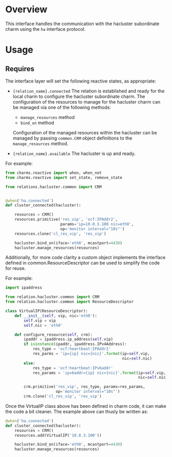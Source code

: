 # Overview

This interface handles the communication with the hacluster subordinate
charm using the `ha` interface protocol.

# Usage

## Requires

The interface layer will set the following reactive states, as appropriate:

  * `{relation_name}.connected` The relation is established and ready for
    the local charm to configure the hacluster subordinate charm. The
    configuration of the resources to manage for the hacluster charm
    can be managed via one of the following methods:

    * `manage_resources` method
    * `bind_on` method

    Configuration of the managed resources within the hacluster can be
    managed by passing `common.CRM` object definitions to the
    `manage_resources` method.

  * `{relation_name}.available` The hacluster is up and ready.

For example:
```python
from charms.reactive import when, when_not
from charms.reactive import set_state, remove_state

from relations.hacluster.common import CRM


@when('ha.connected')
def cluster_connected(hacluster):

    resources = CRM()
    resources.primitive('res_vip', 'ocf:IPAddr2',
                        params='ip=10.0.3.100 nic=eth0',
                        op='monitor interval="10s"')
    resources.clone('cl_res_vip', 'res_vip')

    hacluster.bind_on(iface='eth0', mcastport=4430)
    hacluster.manage_resources(resources)
```

Additionally, for more code clarity a custom object implements the interface
defined in common.ResourceDescriptor can be used to simplify the code for
reuse.

For example:
```python
import ipaddress

from relation.hacluster.common import CRM
from relation.hacluster.common import ResourceDescriptor

class VirtualIP(ResourceDescriptor):
    def __init__(self, vip, nic='eth0'):
        self.vip = vip
        self.nic = 'eth0'

    def configure_resource(self, crm):
        ipaddr = ipaddress.ip_address(self.vip)
        if isinstance(ipaddr, ipaddress.IPv4Address):
            res_type = 'ocf:heartbeat:IPAddr2'
            res_parms = 'ip={ip} nic={nic}'.format(ip=self.vip,
                                                   nic=self.nic)
        else:
            res_type = 'ocf:heartbeat:IPv6addr'
            res_params = 'ipv6addr={ip} nic={nic}'.format(ip=self.vip,
                                                          nic=self.nic)

        crm.primitive('res_vip', res_type, params=res_params,
                      op='monitor interval="10s"')
        crm.clone('cl_res_vip', 'res_vip')
```

Once the VirtualIP class above has been defined in charm code, it can make
the code a bit cleaner. The example above can thusly be written as:

```python
@when('ha.connected')
def cluster_connected(hacluster):
    resources = CRM()
    resources.add(VirtualIP('10.0.3.100'))

    hacluster.bind_on(iface='eth0', mcastport=4430)
    hacluster.manage_resources(resources)
```
